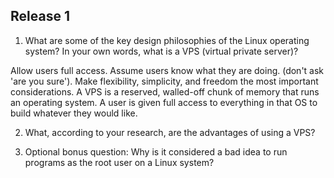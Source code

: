 ## Release 1

1. What are some of the key design philosophies of the Linux operating system?
In your own words, what is a VPS (virtual private server)? 

  Allow users full access. Assume users know what they are doing. (don't ask 'are you sure'). Make flexibility, simplicity, and freedom the most important considerations.
  A VPS is a reserved, walled-off chunk of memory that runs an operating system.  A user is given full access to everything in that OS to build whatever they would like. 

2. What, according to your research, are the advantages of using a VPS?



3. Optional bonus question: Why is it considered a bad idea to run programs as the root user on a Linux system?

